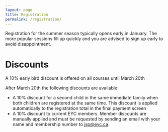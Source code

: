 ```yaml
---
layout: page
title: Registration
permalink: /registration/
---
```


Registration for the summer season typically opens early in January.  The more popular sessions fill up quickly and you are advised to sign up early to avoid disappointment.

# Discounts

A 10% early bird discount is offered on all courses until March 20th
 
After March 20th the following discounts are available:

* A 10% discount for a second child in the same immediate family when both children are registered at the same time. This discount is applied automatically to the registration total in the final payment screen
* A 10% discount to current EYC members. Member discounts are manually applied and must be requested by sending an email with your name and membership number to jsp@eyc.ca.
